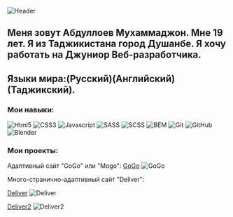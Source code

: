 ![Header](https://github.com/MMII0220/Summary/blob/main/assets/name.jpg)

## Меня зовут Абдуллоев Мухаммаджон. Мне 19 лет. Я из Таджикистана город Душанбе. Я хочу работать на Джуниор Веб-разработчика.

## Языки мира:(Русский)(Английский)(Таджикский).

### Мои навыки:

![Html5](https://img.shields.io/badge/-Html5-df6e08?style=for-the-badge&logo=Html5&logoColor=efecec)
![CSS3](https://img.shields.io/badge/-CSS3-df6e08?style=for-the-badge&logo=CSS3&logoColor=606de0)
![Javascript](https://img.shields.io/badge/-Javascript-df6e08?style=for-the-badge&logo=Javascript&logoColor=f4e216)
![SASS](https://img.shields.io/badge/-SASS-df6e08?style=for-the-badge&logo=SASS&logoColor=f41d6f)
![SCSS](https://img.shields.io/badge/-SCSS-df6e08?style=for-the-badge&logo=SCSS&logoColor=f41d6f)
![BEM](https://img.shields.io/badge/-BEM-df6e08?style=for-the-badge&logo=BEM&logoColor=1b1b1b)
![Git](https://img.shields.io/badge/-Git-df6e08?style=for-the-badge&logo=Git&logoColor=000000)
![GitHub](https://img.shields.io/badge/-GitHub-df6e08?style=for-the-badge&logo=GitHub&logoColor=000000)
![Blender](https://img.shields.io/badge/-Blender-df6e08?style=for-the-badge&logo=Blender&logoColor=fcbf28)

### Мои проекты:

Адаптивный сайт "GoGo" или "Mogo": <a href="https://mmii0220.github.io/GoGo/">GoGo</a> ![GoGo](https://mmii0220.github.io/GoGo/)

Много-странично-адаптивный сайт "Deliver":

<a href="https://mmii0220.github.io/deliver/">Deliver</a> ![Deliver](https://mmii0220.github.io/deliver/)

<a href="https://mmii0220.github.io/deliver2/">Deliver2</a> ![Deliver2](https://mmii0220.github.io/deliver2/)

